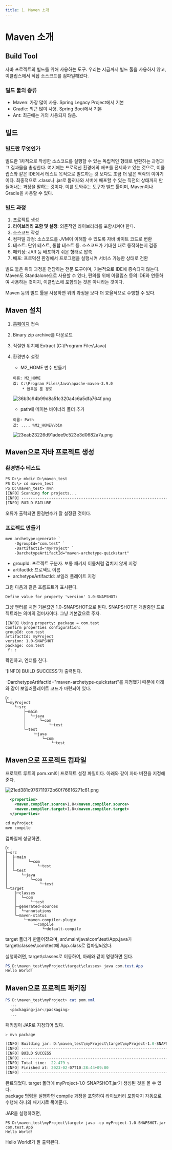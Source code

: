 ```yaml
---
title: 1. Maven 소개
---
```


# Maven 소개

## Build Tool

자바 프로젝트의 빌드를 위해 사용하는 도구. 우리는 지금까지 빌드 툴을 사용하지 않고, 이클립스에서 직접 소스코드를 컴파일해왔다.

### 빌드 툴의 종류

- Maven: 가장 많이 사용. Spring Legacy Project에서 기본
- Gradle: 최근 많이 사용. Spring Boot에서 기본
- Ant: 최근에는 거의 사용되지 않음.

## 빌드

### 빌드란 무엇인가

빌드란 1차적으로 작성한 소스코드를 실행할 수 있는 독립적인 형태로 변환하는 과정과 그 결과물을 총칭한다. 여기에는 프로덕션 환경에의 배포를 전제하고 있는 것으로, 이클립스와 같은 IDE에서 테스트 목적으로 빌드하는 것 보다도 조금 더 넓은 맥락의 이야기이다. 최종적으로 .class나 .jar로 뽑혀나와 서버에 배포할 수 있는 직전의 상태까지 만들어내는 과정을 말하는 것이다. 이를 도와주는 도구가 빌드 툴이며, Maven이나 Gradle을 사용할 수 있다.

### 빌드 과정

1. 프로젝트 생성
2. **라이브러리 포함 및 설정**: 의존적인 라이브러리를 포함시켜야 한다.
3. 소스코드 작성
4. 컴파일 과정: 소스코드를 JVM이 이해할 수 있도록 자바 바이트 코드로 변환
5. 테스트: 단위 테스트, 통합 테스트 등. 소스코드가 기대한 대로 동작하는지 검증
6. 패키징: JAR 등 배포하기 쉬운 형태로 압축
7. 배포: 프로덕션 환경에서 프로그램을 실행시켜 서비스 가능한 상태로 전환

빌드 툴은 위의 과정을 전담하는 전문 도구이며, 기본적으로 IDE에 종속되지 않는다. Maven도 Standalone으로 사용할 수 있다, 편의를 위해 이클립스 등의 IDE와 연동하여 사용하는 것이지, 이클립스에 포함되는 것은 아니라는 것이다. 

Maven 등의 빌드 툴을 사용하면 위의 과정을 보다 더 효율적으로 수행할 수 있다.

## Maven 설치

1. [홈페이지](https://maven.apache.org/) 접속
2. Binary zip archive를 다운로드
3. 적절한 위치에 Extract (C:\Program Files\Java)
4. 환경변수 설정
    - M2_HOME 변수 만들기

    ```
    이름: M2_HOME
    값: C:\Program Files\Java\apache-maven-3.9.0
        * 압축을 푼 경로
    ```

    ![36b3c94b99d8a51c320a4c6a5dfa764f.png](Assets/36b3c94b99d8a51c320a4c6a5dfa764f.png)

    - path에 메이븐 바이너리 폴더 추가

    ```
    이름: Path
    값: ..., %M2_HOME%\bin
    ```

    ![23eab23226d91adee9c523e3d0682a7a.png](Assets/23eab23226d91adee9c523e3d0682a7a.png)
    
## Maven으로 자바 프로젝트 생성

### 환경변수 테스트

```ps
PS D:\> mkdir D:\maven_test
PS D:\> cd maven_test
PS D:\maven_test> mvn
[INFO] Scanning for projects...
[INFO] ------------------------------------------------------------------------
[INFO] BUILD FAILURE
```

오류가 출력되면 환경변수가 잘 설정된 것이다.

### 프로젝트 만들기

```ps
mvn archetype:generate `
    -DgroupId="com.test" `
    -DartifactId="myProject" `
    -DarchetypeArtifactId="maven-archetype-quickstart"
```

- groupId: 프로젝트 구분자. 보통 패키지 이름처럼 겹치지 않게 지정
- artifactId: 프로젝트 이름
- archetypeArtifactId: 보일러 플레이트 지정

그럼 다음과 같은 프롬프트가 표시된다.
```
Define value for property 'version' 1.0-SNAPSHOT: 
```

그냥 엔터를 치면 기본값인 1.0-SNAPSHOT으로 된다. SNAPSHOT은 개발중인 프로젝트라는 의미의 접미사이다. 그냥 기본값으로 주자.

```
[INFO] Using property: package = com.test
Confirm properties configuration:
groupId: com.test
artifactId: myProject
version: 1.0-SNAPSHOT
package: com.test
 Y: :
```
확인하고, 엔터를 친다.

'[INFO] BUILD SUCCESS'가 출력된다.

-DarchetypeArtifactId="maven-archetype-quickstart"를 지정했기 때문에 아래와 같이 보일러플레이트 코드가 마련되어 있다.

```
D:.
└─myProject
    └─src
        ├─main
        │  └─java
        │      └─com
        │          └─test
        └─test
            └─java
                └─com
                    └─test
```

## Maven으로 프로젝트 컴파일

프로젝트 루트의 pom.xml이 프로젝트 설정 파일이다. 아래와 같이 자바 버전을 지정해준다.

![21ed381c976711972b60f76616271c61.png](Assets/21ed381c976711972b60f76616271c61.png)

```xml
  <properties>
    <maven.compiler.source>1.8</maven.compiler.source>
    <maven.compiler.target>1.8</maven.compiler.target>
  </properties>
```

```ps
cd myProject
mvn compile
```

컴파일에 성공하면,

```
D:.
├─src
│  ├─main
│  │      └─com
│  │          └─test
│  └─test
│      └─java
│          └─com
│              └─test
└─target
    ├─classes
    │  └─com
    │      └─test
    ├─generated-sources
    │  └─annotations
    └─maven-status
        └─maven-compiler-plugin
            └─compile
                └─default-compile
```

target 폴더가 만들어졌으며, src\main\java\com\test\App.java가 target\classes\com\test에 App.class로 컴파일되었다.

실행하려면, target\classes로 이동하여, 아래와 같이 명령하면 된다.

```ps1
PS D:\maven_test\myProject\target\classes> java com.test.App
Hello World!
```

## Maven으로 프로젝트 패키징

```ps1
PS D:\maven_test\myProject> cat pom.xml
  ...
  <packaging>jar</packaging>
  ...
```

패키징이 JAR로 지정되어 있다.

```ps1
> mvn package

[INFO] Building jar: D:\maven_test\myProject\target\myProject-1.0-SNAPSHOT.jar
[INFO] ------------------------------------------------------------------------
[INFO] BUILD SUCCESS
[INFO] ------------------------------------------------------------------------
[INFO] Total time:  22.479 s
[INFO] Finished at: 2023-02-07T10:28:44+09:00
[INFO] ------------------------------------------------------------------------
```

완료되었다. target 폴더에 myProject-1.0-SNAPSHOT.jar가 생성된 것을 볼 수 있다.    
package 명령을 실행하면 compile 과정을 포함하여 라이브러리 포함까지 자동으로 수행해 하나의 패키지로 묶어준다.

JAR을 실행하려면,  

```
PS D:\maven_test\myProject\target> java -cp myProject-1.0-SNAPSHOT.jar com.test.App
Hello World!
```
Hello World!가 잘 출력된다.




